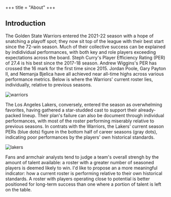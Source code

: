 +++
title = "About"
+++

## Introduction

The Golden State Warriors entered the 2021-22 season with a hope of snatching a playoff spot; they now sit top of the league with their best start since the 72-win season. Much of their collective success can be explained by indidividual performances, with both key and role players exceeding expectations across the board. Steph Curry's Player Efficiency Rating (PER) of 27.4 is his best since the 2017-18 season. Andrew Wiggins's PER has crossed the 16 mark for the first time since 2015. Jordan Poole, Gary Payton II, and Nemanja Bjelica have all achieved near all-time highs across various performance metrics. Below is where the Warriors' current roster lies, individually, relative to previous seasons.

![warriors](/images/posts/warriors_flow.jpg)

The Los Angeles Lakers, conversely, entered the season as overwhelming favorites, having gathered a star-studded cast to support their already-packed lineup. Their plan's failure can also be document through individual performances, with most of the roster performing miserably relative to previous seasons. In contrats with the Warriors, the Lakers' current season PERs (blue dots) figure in the bottom half of career seasons (gray dots), indicating poor performances by the players' own historical standards. 

![lakers](/images/posts/lakers_flow.jpg)

Fans and armchair analysts tend to judge a team's overall strengh by the amount of talent available: a roster with a greater number of seasoned players is deemed likely to win. I'd like to propose an a more meaningful indicator: how a current roster is performing relative to their own historical standards. A roster with players operating close to potential is better positioned for long-term success than one where a portion of talent is left on the table.


